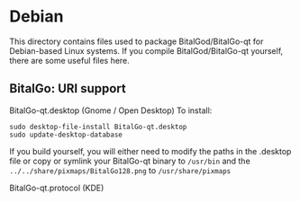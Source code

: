 
Debian
====================
This directory contains files used to package BitalGod/BitalGo-qt
for Debian-based Linux systems. If you compile BitalGod/BitalGo-qt yourself, there are some useful files here.

## BitalGo: URI support ##


BitalGo-qt.desktop  (Gnome / Open Desktop)
To install:

	sudo desktop-file-install BitalGo-qt.desktop
	sudo update-desktop-database

If you build yourself, you will either need to modify the paths in
the .desktop file or copy or symlink your BitalGo-qt binary to `/usr/bin`
and the `../../share/pixmaps/BitalGo128.png` to `/usr/share/pixmaps`

BitalGo-qt.protocol (KDE)

